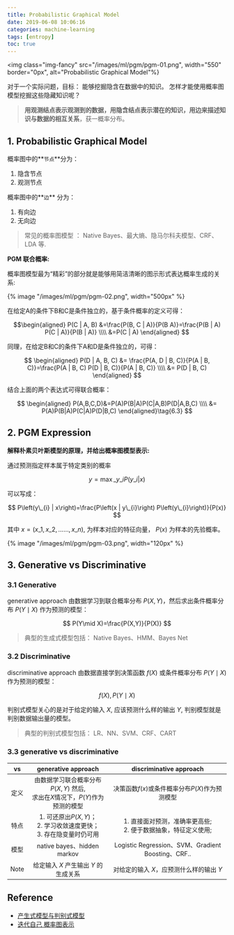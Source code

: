```yaml
---
title: Probabilistic Graphical Model
date: 2019-06-08 10:06:16
categories: machine-learning
tags: [entropy]
toc: true
---
```


<img class="img-fancy" src="/images/ml/pgm/pgm-01.png", width="550" border="0px", alt="Probabilistic Graphical Model"%}

<!--<a href="/2019/06/02/ml/Random_Forest_and_GBDT/" target="_self" style="display:block; margin:0 auto; background:url('/images/ml/ensumble/ensumble-1.png') no-repeat 0 0 / contain; height:304px; width:550px;"></a>
-->

<!-- more -->


对于一个实际问题，目标： 能够挖掘隐含在数据中的知识。 怎样才能使用概率图模型挖掘这些隐藏知识呢？

> **用观测结点表示观测到的数据，用隐含结点表示潜在的知识，用边来描述知识与数据的相互关系**，获一概率分布。

## 1. Probabilistic Graphical Model

概率图中的**`节点`**分为： 

1. 隐含节点
2. 观测节点

概率图中的**`边`** 分为： 
 
1. 有向边
2. 无向边

> 常见的概率图模型 ： Native Bayes、最大熵、隐马尔科夫模型、CRF、LDA 等.

**PGM 联合概率:**

概率图模型最为“精彩”的部分就是能够用简洁清晰的图示形式表达概率生成的关系:

{% image "/images/ml/pgm/pgm-02.png", width="500px" %}

在给定A的条件下B和C是条件独立的，基于条件概率的定义可得：

$$\begin{aligned} P(C | A, B) &=\frac{P(B, C | A)}{P(B A)}=\frac{P(B | A) P(C | A)}{P(B | A)} \\\\ &=P(C | A) \end{aligned}
$$

同理，在给定B和C的条件下A和D是条件独立的，可得：

$$
\begin{aligned} P(D | A, B, C) &= \frac{P(A, D | B, C)}{P(A | B, C)}=\frac{P(A | B, C) P(D | B, C)}{P(A | B, C)} \\\\ &= P(D | B, C) \end{aligned}
$$

结合上面的两个表达式可得联合概率：

$$
\begin{aligned}
P(A,B,C,D)&=P(A)P(B|A)P(C|A,B)P(D|A,B,C) \\\\
&= P(A)P(B|A)P(C|A)P(D|B,C)
\end{aligned}\tag{6.3}
$$

## 2. PGM Expression

**解释朴素贝叶斯模型的原理，并给出概率图模型表示:**

通过预测指定样本属于特定类别的概率 

$$
y=\max \_{y\_{i}} P\left(y\_{i} | x\right)
$$

可以写成：

$$
P\left(y\_{i} | x\right)=\frac{P\left(x | y\_{i}\right) P\left(y\_{i}\right)}{P(x)}
$$

其中 $x=\left(x\_{1}, x\_{2}, \ldots \ldots, x\_{n}\right)$, 为样本对应的特征向量， $P(x)$ 为样本的先验概率。

{% image "/images/ml/pgm/pgm-03.png", width="120px" %}

## 3. Generative vs Discriminative

### 3.1 Generative

generative approach 由数据学习到联合概率分布 $P(X,Y)$，然后求出条件概率分布 $P(Y\mid X)$ 作为预测的模型：

$$
P(Y\mid X)=\frac{P(X,Y)}{P(X)}
$$ 

> 典型的生成式模型包括： Native Bayes、HMM、Bayes Net

### 3.2 Discriminative

discriminative approach 由数据直接学到决策函数 $f(X)$ 或条件概率分布 $P(Y\mid X)$ 作为预测的模型：

$$
f(X), P(Y\mid X)
$$

判别式模型关心的是对于给定的输入 $X$, 应该预测什么样的输出 $Y$, 判别模型就是判别数据输出量的模型。

> 典型的判别式模型包括： LR、NN、SVM、CRF、CART

### 3.3 generative vs discriminative

vs | generative approach | discriminative approach
:----: | :----: | :----:
定义 | 由数据学习联合概率分布$P(X,Y)$ 然后,<br>求出在$X$情况下，$P(Y)$作为预测的模型 | 决策函数$f(x)$或条件概率分布$P(X)$作为预测模型
特点 | 1. 可还原出$P(X,Y)$；<br> 2. 学习收敛速度更快；<br> 3. 存在隐变量时仍可用 | 1. 直接面对预测，准确率更高些; <br> 2. 便于数据抽象，特征定义使用;
模型 | native bayes、hidden markov	| Logistic Regression、SVM、Gradient Boosting、CRF.. 
Note | 给定输入 $X$ 产生输出 $Y$ 的生成关系 | 对给定的输入 $X$，应预测什么样的输出 $Y$

## Reference

- [产生式模型与判别式模型](https://xiaosheng.me/2017/04/09/article50/)
- [迭代自己 概率图表示](http://www.iterate.site/2019/04/05/12-概率图表示/)